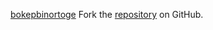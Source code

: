 [bokepbinortoge](https://bokepbinortoge.pages.dev)
Fork the [repository](https://github.com/hariurdino) on GitHub.